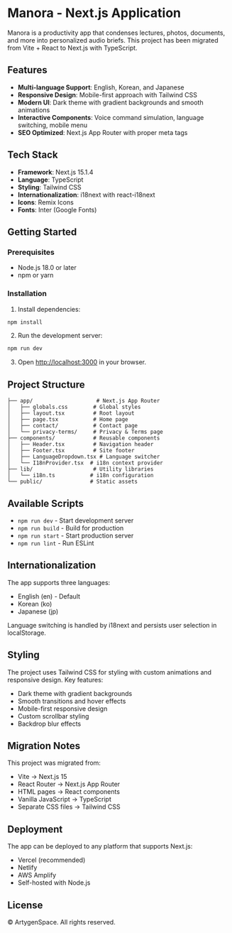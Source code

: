 # Manora - Next.js Application

Manora is a productivity app that condenses lectures, photos, documents, and more into personalized audio briefs. This project has been migrated from Vite + React to Next.js with TypeScript.

## Features

- **Multi-language Support**: English, Korean, and Japanese
- **Responsive Design**: Mobile-first approach with Tailwind CSS
- **Modern UI**: Dark theme with gradient backgrounds and smooth animations
- **Interactive Components**: Voice command simulation, language switching, mobile menu
- **SEO Optimized**: Next.js App Router with proper meta tags

## Tech Stack

- **Framework**: Next.js 15.1.4
- **Language**: TypeScript
- **Styling**: Tailwind CSS
- **Internationalization**: i18next with react-i18next
- **Icons**: Remix Icons
- **Fonts**: Inter (Google Fonts)

## Getting Started

### Prerequisites

- Node.js 18.0 or later
- npm or yarn

### Installation

1. Install dependencies:

```bash
npm install
```

2. Run the development server:

```bash
npm run dev
```

3. Open [http://localhost:3000](http://localhost:3000) in your browser.

## Project Structure

```
├── app/                    # Next.js App Router
│   ├── globals.css        # Global styles
│   ├── layout.tsx         # Root layout
│   ├── page.tsx           # Home page
│   ├── contact/           # Contact page
│   └── privacy-terms/     # Privacy & Terms page
├── components/            # Reusable components
│   ├── Header.tsx         # Navigation header
│   ├── Footer.tsx         # Site footer
│   ├── LanguageDropdown.tsx # Language switcher
│   └── I18nProvider.tsx  # i18n context provider
├── lib/                   # Utility libraries
│   └── i18n.ts           # i18n configuration
└── public/               # Static assets
```

## Available Scripts

- `npm run dev` - Start development server
- `npm run build` - Build for production
- `npm run start` - Start production server
- `npm run lint` - Run ESLint

## Internationalization

The app supports three languages:

- English (en) - Default
- Korean (ko)
- Japanese (jp)

Language switching is handled by i18next and persists user selection in localStorage.

## Styling

The project uses Tailwind CSS for styling with custom animations and responsive design. Key features:

- Dark theme with gradient backgrounds
- Smooth transitions and hover effects
- Mobile-first responsive design
- Custom scrollbar styling
- Backdrop blur effects

## Migration Notes

This project was migrated from:

- Vite → Next.js 15
- React Router → Next.js App Router
- HTML pages → React components
- Vanilla JavaScript → TypeScript
- Separate CSS files → Tailwind CSS

## Deployment

The app can be deployed to any platform that supports Next.js:

- Vercel (recommended)
- Netlify
- AWS Amplify
- Self-hosted with Node.js

## License

© ArtygenSpace. All rights reserved.
